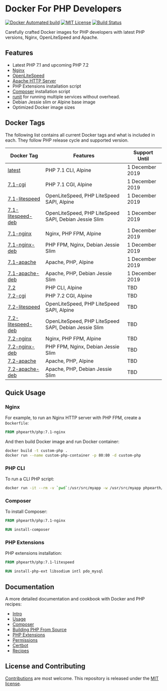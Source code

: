 # Docker For PHP Developers

[![Docker Automated build](https://img.shields.io/docker/automated/phpearth/php.svg?style=plastic)](https://hub.docker.com/r/phpearth/php/) [![MIT License](https://img.shields.io/github/license/php-earth/docker-php.svg?style=plastic "MIT License")](https://github.com/php-earth/docker-php/blob/master/LICENSE) [![Build Status](https://travis-ci.org/php-earth/docker-php.svg?branch=master)](https://travis-ci.org/php-earth/docker-php)

Carefully crafted Docker images for PHP developers with latest PHP versions, Nginx, OpenLiteSpeed and Apache.

## Features

* Latest PHP 7.1 and upcoming PHP 7.2
* [Nginx](https://nginx.org/)
* [OpenLiteSpeed](http://open.litespeedtech.com/)
* [Apache HTTP Server](https://httpd.apache.org/)
* PHP Extensions installation script
* [Composer](https://getcomposer.org) installation script
* [runit](http://smarden.org/runit/) for running multiple services without overhead.
* Debian Jessie slim or Alpine base image
* Optimized Docker image sizes

## Docker Tags

The following list contains all current Docker tags and what is included in each. They follow PHP release cycle and supported version.

| Docker Tag | Features | Support Until |
| ---------- | -------- | ------------- |
| [latest](https://github.com/php-earth/docker-php/tree/master/docker/Dockerfile-7.1) | PHP 7.1 CLI, Alpine | 1 December 2019 |
| [7.1-cgi](https://github.com/php-earth/docker-php/tree/master/docker/Dockerfile-7.1-cgi) | PHP 7.1 CGI, Alpine | 1 December 2019 |
| [7.1-litespeed](https://github.com/php-earth/docker-php/tree/master/docker/Dockerfile-7.1-litespeed) | OpenLiteSpeed, PHP LiteSpeed SAPI, Alpine |   1 December 2019 |
| [7.1-litespeed-deb](https://github.com/php-earth/docker-php/tree/master/docker/Dockerfile-7.1-litespeed-deb) | OpenLiteSpeed, PHP LiteSpeed SAPI, Debian Jessie Slim | 1 December 2019 |
| [7.1-nginx](https://github.com/php-earth/docker-php/tree/master/docker/Dockerfile-7.1-nginx) | Nginx, PHP FPM, Alpine | 1 December 2019 |
| [7.1-nginx-deb](https://github.com/php-earth/docker-php/tree/master/docker/Dockerfile-7.1-nginx-deb) | PHP FPM, Nginx, Debian Jessie Slim | 1 December 2019 |
| [7.1-apache](https://github.com/php-earth/docker-php/tree/master/docker/Dockerfile-7.1-apache) | Apache, PHP, Alpine | 1 December 2019 |
| [7.1-apache-deb](https://github.com/php-earth/docker-php/tree/master/docker/Dockerfile-7.1-apache-deb) | Apache, PHP, Debian Jessie Slim | 1 December 2019 |
| [7.2](https://github.com/php-earth/docker-php/tree/master/docker/Dockerfile-7.2) | PHP CLI, Alpine | TBD |
| [7.2-cgi](https://github.com/php-earth/docker-php/tree/master/docker/Dockerfile-7.2-cgi) | PHP 7.2 CGI, Alpine | TBD |
| [7.2-litespeed](https://github.com/php-earth/docker-php/tree/master/docker/Dockerfile-7.2-litespeed) | OpenLiteSpeed, PHP LiteSpeed SAPI, Alpine | TBD |
| [7.2-litespeed-deb](https://github.com/php-earth/docker-php/tree/master/docker/Dockerfile-7.2-litespeed-deb) | OpenLiteSpeed, PHP LiteSpeed SAPI, Debian Jessie Slim | TBD |
| [7.2-nginx](https://github.com/php-earth/docker-php/tree/master/docker/Dockerfile-7.2-nginx) | Nginx, PHP FPM, Alpine | TBD |
| [7.2-nginx-deb](https://github.com/php-earth/docker-php/tree/master/docker/Dockerfile-7.2-nginx-deb) | PHP FPM, Nginx, Debian Jessie Slim | TBD |
| [7.2-apache](https://github.com/php-earth/docker-php/tree/master/docker/Dockerfile-7.2-apache) | Apache, PHP, Alpine | TBD |
| [7.2-apache-deb](https://github.com/php-earth/docker-php/tree/master/docker/Dockerfile-7.2-apache-deb) | Apache, PHP, Debian Jessie Slim | TBD |

## Quick Usage

### Nginx

For example, to run an Nginx HTTP server with PHP FPM, create a `Dockerfile`:

```Dockerfile
FROM phpearth/php:7.1-nginx
```

And then build Docker image and run Docker container:

```bash
docker build -t custom-php .
docker run --name custom-php-container -p 80:80 -d custom-php
```

### PHP CLI

To run a CLI PHP script:

```bash
docker run -it --rm -v `pwd`:/usr/src/myapp -w /usr/src/myapp phpearth/php php script.php
```

### Composer

To install Composer:

```Dockerfile
FROM phpearth/php:7.1-nginx

RUN install-composer
```

### PHP Extensions

PHP extensions installation:

```Dockerfile
FROM phpearth/php:7.1-litespeed

RUN install-php-ext libsodium intl pdo_mysql
```

## Documentation

A more detailed documentation and cookbook with Docker and PHP recipes:

* [Intro](https://github.com/php-earth/docker-php/blob/master/docs/01-intro.md)
* [Usage](https://github.com/php-earth/docker-php/blob/master/docs/02-usage.md)
* [Composer](https://github.com/php-earth/docker-php/blob/master/docs/03-composer.md)
* [Building PHP From Source](https://github.com/php-earth/docker-php/blob/master/docs/04-php.md)
* [PHP Extensions](https://github.com/php-earth/docker-php/blob/master/docs/05-php-extensions.md)
* [Permissions](https://github.com/php-earth/docker-php/blob/master/docs/06-permissions.md)
* [Certbot](https://github.com/php-earth/docker-php/blob/master/docs/07-certbot.md)
* [Recipes](https://github.com/php-earth/docker-php/blob/master/docs/08-recipes.md)

## License and Contributing

[Contributions](https://github.com/php-earth/docker-php/blob/master/CONTRIBUTING.md) are most welcome. This repository is released under the [MIT license](https://github.com/php-earth/docker-php/blob/master/LICENSE).

